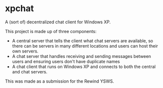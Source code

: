 # xpchat

A (sort of) decentralized chat client for Windows XP.

This project is made up of three components:
- A central server that tells the client what chat servers are available, so there can be servers in many different locations and users can host their own servers. 
- A chat server that handles receiving and sending messages between users and ensuring users don't have duplicate names
- A chat client that runs on Windows XP and connects to both the central and chat servers.

This was made as a submission for the Rewind YSWS.
